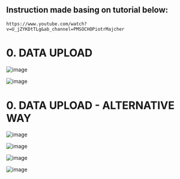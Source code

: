 #
## Instruction made basing on tutorial below:
```
https://www.youtube.com/watch?v=U_jZYKDtTLg&ab_channel=PMSOCHOPiotrMajcher
```

# 0. DATA UPLOAD

![image](https://user-images.githubusercontent.com/103432222/227909949-825ba8b6-06b3-4e11-8ae3-f146028bcd32.png)

![image](https://user-images.githubusercontent.com/103432222/227909988-4becce26-20ec-49c8-85a9-48dfeafb5c49.png)

# 0. DATA UPLOAD - ALTERNATIVE WAY

![image](https://user-images.githubusercontent.com/103432222/227910810-f6050c64-82c2-42ad-a850-bc9e1d60031f.png)

![image](https://user-images.githubusercontent.com/103432222/227911052-f3df764e-7528-4414-ad9b-ef4b99f3156d.png)

![image](https://user-images.githubusercontent.com/103432222/227911265-73ed8628-2111-4d6c-a3b3-ac760fc76358.png)

![image](https://user-images.githubusercontent.com/103432222/227911641-d8b0d7f2-5cd4-4442-b16c-f1c2a046fdd2.png)


